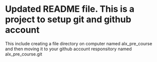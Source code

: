 # Updated README file. This is a project to setup git and github account
This include creating a file directory on computer named alx_pre_course and then moving it to your github account responsitory named alx_pre_course.git
